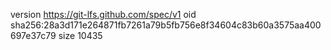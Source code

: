 version https://git-lfs.github.com/spec/v1
oid sha256:28a3d171e264871fb7261a79b5fb756e8f34604c83b60a3575aa400697e37c79
size 10435
